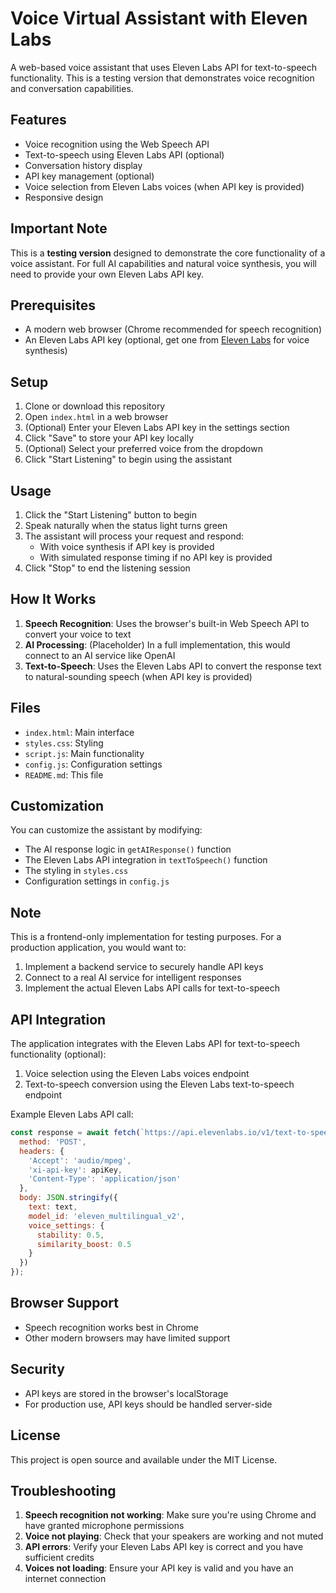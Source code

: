 # Voice Virtual Assistant with Eleven Labs

A web-based voice assistant that uses Eleven Labs API for text-to-speech functionality. This is a testing version that demonstrates voice recognition and conversation capabilities.

## Features

- Voice recognition using the Web Speech API
- Text-to-speech using Eleven Labs API (optional)
- Conversation history display
- API key management (optional)
- Voice selection from Eleven Labs voices (when API key is provided)
- Responsive design

## Important Note

This is a **testing version** designed to demonstrate the core functionality of a voice assistant. For full AI capabilities and natural voice synthesis, you will need to provide your own Eleven Labs API key.

## Prerequisites

- A modern web browser (Chrome recommended for speech recognition)
- An Eleven Labs API key (optional, get one from [Eleven Labs](https://elevenlabs.io/) for voice synthesis)

## Setup

1. Clone or download this repository
2. Open `index.html` in a web browser
3. (Optional) Enter your Eleven Labs API key in the settings section
4. Click "Save" to store your API key locally
5. (Optional) Select your preferred voice from the dropdown
6. Click "Start Listening" to begin using the assistant

## Usage

1. Click the "Start Listening" button to begin
2. Speak naturally when the status light turns green
3. The assistant will process your request and respond:
   - With voice synthesis if API key is provided
   - With simulated response timing if no API key is provided
4. Click "Stop" to end the listening session

## How It Works

1. **Speech Recognition**: Uses the browser's built-in Web Speech API to convert your voice to text
2. **AI Processing**: (Placeholder) In a full implementation, this would connect to an AI service like OpenAI
3. **Text-to-Speech**: Uses the Eleven Labs API to convert the response text to natural-sounding speech (when API key is provided)

## Files

- `index.html`: Main interface
- `styles.css`: Styling
- `script.js`: Main functionality
- `config.js`: Configuration settings
- `README.md`: This file

## Customization

You can customize the assistant by modifying:

- The AI response logic in `getAIResponse()` function
- The Eleven Labs API integration in `textToSpeech()` function
- The styling in `styles.css`
- Configuration settings in `config.js`

## Note

This is a frontend-only implementation for testing purposes. For a production application, you would want to:

1. Implement a backend service to securely handle API keys
2. Connect to a real AI service for intelligent responses
3. Implement the actual Eleven Labs API calls for text-to-speech

## API Integration

The application integrates with the Eleven Labs API for text-to-speech functionality (optional):

1. Voice selection using the Eleven Labs voices endpoint
2. Text-to-speech conversion using the Eleven Labs text-to-speech endpoint

Example Eleven Labs API call:
```javascript
const response = await fetch(`https://api.elevenlabs.io/v1/text-to-speech/{voice_id}`, {
  method: 'POST',
  headers: {
    'Accept': 'audio/mpeg',
    'xi-api-key': apiKey,
    'Content-Type': 'application/json'
  },
  body: JSON.stringify({
    text: text,
    model_id: 'eleven_multilingual_v2',
    voice_settings: {
      stability: 0.5,
      similarity_boost: 0.5
    }
  })
});
```

## Browser Support

- Speech recognition works best in Chrome
- Other modern browsers may have limited support

## Security

- API keys are stored in the browser's localStorage
- For production use, API keys should be handled server-side

## License

This project is open source and available under the MIT License.

## Troubleshooting

1. **Speech recognition not working**: Make sure you're using Chrome and have granted microphone permissions
2. **Voice not playing**: Check that your speakers are working and not muted
3. **API errors**: Verify your Eleven Labs API key is correct and you have sufficient credits
4. **Voices not loading**: Ensure your API key is valid and you have an internet connection